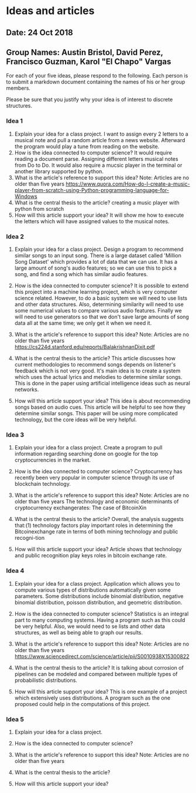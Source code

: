 # Ideas and articles


## Date: 24 Oct 2018
## Group Names: Austin Bristol, David Perez, Francisco Guzman, Karol "El Chapo" Vargas




For each of your five ideas, please respond to the following. Each person is to submit a markdown document containing the names of his or her group members.

Please be sure that you justify why your idea is of interest to discrete structures.



### Idea 1
1) Explain your idea for a class project.
I want to assign every 2 letters to a musical note and pull a random article from a news website. Afterward the program would
play a tune from reading on the website.
2) How is the idea connected to computer science?
It would require reading a document parse. Assigning different letters musical notes from Do to Do. It would also require a mucsic player in the terminal or another library supported by python.
3) What is the article's reference to support this idea? Note: Articles are no older than five years
https://www.quora.com/How-do-I-create-a-music-player-from-scratch-using-Python-programming-language-for-Windows
4) What is the central thesis to the article?
creating a music player with python from scratch
5) How will this article support your idea?
It will show me how to execute the letters which will have assigned values to the musical notes.

### Idea 2
1) Explain your idea for a class project.
Design a program to recommend similar songs to an input song. There is a large dataset called 'Million Song Dataset' which provides a lot of data that we can use. It has a large amount of song's audio features; so we can use this to pick a song, and find a song which has similar audio features.

2) How is the idea connected to computer science?
It is possible to extend this project into a machine learning project, which is very computer science related. However, to do a basic system we will need to use lists and other data structures. Also, determining similarity will need to use some numerical values to compare various audio features. Finally we will need to use generators so that we don't save large amounts of song data all at the same time; we only get it when we need it.

3) What is the article's reference to support this idea? Note: Articles are no older than five years
https://cs224d.stanford.edu/reports/BalakrishnanDixit.pdf

4) What is the central thesis to the article?
This article discusses how current methodologies to recommend songs depends on listener's feedback which is not very good. It's main idea is to create a system which uses the actual lyrics and melodies to determine similar songs. This is done in the paper using artificial intelligence ideas such as neural networks.

5) How will this article support your idea?
This idea is about recommending songs based on audio cues. This article will be helpful to see how they determine similar songs. This paper will be using more complicated technology, but the core ideas will be very helpful.

### Idea 3
1) Explain your idea for a class project.
Create a program to pull information regarding searching done on google for the top cryptocurrencies in the market.

2) How is the idea connected to computer science?
Cryptocurrency has recently been very popular in computer science through its use of blockchain technology.
3) What is the article's reference to support this idea? Note: Articles are no older than five years
 The technology and economic determinants of cryptocurrency exchangerates: The case of BitcoinXin

4) What is the central thesis to the article?
Overall, the analysis suggests that:(1) technology factors play important roles in determining the Bitcoinexchange rate in terms of both mining technology and public recogni-tion
5) How will this article support your idea?
Article shows that technology and public recognition play keys roles in bitcoin exchange rate.

### Idea 4
1) Explain your idea for a class project.
Application which allows you to compute various types of distributions automatically given some parameters. Some distributions include binomial distribution, negative binomial distribution, poisson distribution, and geometric distribution.

2) How is the idea connected to computer science?
Statistics is an integral part to many computing systems. Having a program such as this could be very helpful. Also, we would need to se lists and other data structures, as well as being able to graph our results.

3) What is the article's reference to support this idea? Note: Articles are no older than five years
https://www.sciencedirect.com/science/article/pii/S0010938X15300822

4) What is the central thesis to the article?
It is talking about corrosion of pipelines can be modeled and compared between multiple types of probabilistic distributions.

5) How will this article support your idea?
This is one example of a project which extensively uses distributions. A program such as the one proposed could help in the computations of this project.

### Idea 5
1) Explain your idea for a class project.

2) How is the idea connected to computer science?

3) What is the article's reference to support this idea? Note: Articles are no older than five years

4) What is the central thesis to the article?

5) How will this article support your idea?
